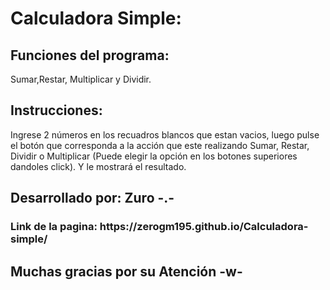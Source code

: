 <h1>Calculadora Simple:</h1>

<h2>Funciones del programa:</h2>

<p>Sumar,Restar, Multiplicar y Dividir.</p>

<h2>Instrucciones:</h2>

<p>Ingrese 2 números en los recuadros blancos que estan vacios, luego pulse el botón que corresponda a la acción que este realizando Sumar, Restar, Dividir o Multiplicar (Puede elegir la opción en los botones superiores dandoles click). Y le mostrará el resultado.</p>

<h2>Desarrollado por: Zuro -.-</h2>

<h3>Link de la pagina: https://zerogm195.github.io/Calculadora-simple/ </h3>

<h2>Muchas gracias por su Atención -w-</h2>
